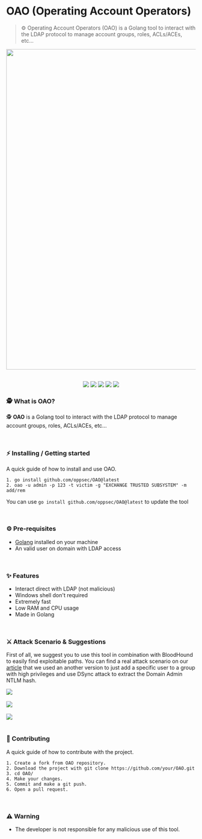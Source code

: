 # OAO (Operating Account Operators)
> ⚙️ Operating Account Operators (OAO) is a Golang tool to interact with the LDAP protocol to manage account groups, roles, ACLs/ACEs, etc...

<div align="center">
 <img src="https://i.imgur.com/3hxKgOq.jpg" width="850">
</div>

<br>

<p align="center">
    <img src="https://img.shields.io/github/license/oppsec/OAO?color=cyan&logo=github&logoColor=cyan&style=for-the-badge">
    <img src="https://img.shields.io/github/issues/oppsec/OAO?color=cyan&logo=github&logoColor=cyan&style=for-the-badge">
    <img src="https://img.shields.io/github/stars/oppsec/OAO?color=cyan&label=STARS&logo=github&logoColor=cyan&style=for-the-badge">
    <img src="https://img.shields.io/github/forks/oppsec/OAO?color=cyan&logo=github&logoColor=cyan&style=for-the-badge">
    <img src="https://img.shields.io/github/languages/code-size/oppsec/OAO?color=cyan&logo=github&logoColor=cyan&style=for-the-badge">
</p>

### 🕵️ What is OAO?
🕵️ **OAO** is a Golang tool to interact with the LDAP protocol to manage account groups, roles, ACLs/ACEs, etc...

<br>

### ⚡ Installing / Getting started

A quick guide of how to install and use OAO.

```shell
1. go install github.com/oppsec/OAO@latest
2. oao -u admin -p 123 -t victim -g "EXCHANGE TRUSTED SUBSYSTEM" -m add/rem
```

You can use `go install github.com/oppsec/OAO@latest` to update the tool

<br>

### ⚙️ Pre-requisites
- [Golang](https://go.dev/dl/) installed on your machine
- An valid user on domain with LDAP access

<br>

### ✨ Features
- Interact direct with LDAP (not malicious)
- Windows shell don't required
- Extremely fast
- Low RAM and CPU usage
- Made in Golang

<br>

### ⚔️ Attack Scenario & Suggestions
First of all, we suggest you to use this tool in combination with BloodHound to easily find exploitable paths. You can find a real attack scenario on our [article](https://twitter.com) that we used an another version to just add a specific user to a group with high privileges and use DSync attack to extract the Domain Admin NTLM hash.

<div align="left">
    <img src="https://i.imgur.com/1xfCaMC.png">
    <br><br>
    <img src="https://i.imgur.com/la3e7vM.png">
    <br><br>
    <img src="https://i.imgur.com/Y7P7HZn.png">
</div>

<br>

### 🔨 Contributing

A quick guide of how to contribute with the project.

```shell
1. Create a fork from OAO repository.
2. Download the project with git clone https://github.com/your/OAO.git
3. cd OAO/
4. Make your changes.
5. Commit and make a git push.
6. Open a pull request.
```

<br>

### ⚠️ Warning
- The developer is not responsible for any malicious use of this tool.
